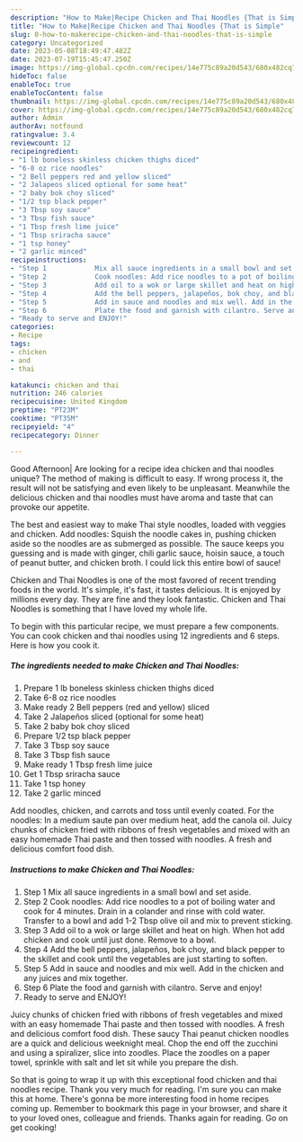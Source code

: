 ```yaml
---
description: "How to Make|Recipe Chicken and Thai Noodles {That is Simple"
title: "How to Make|Recipe Chicken and Thai Noodles {That is Simple"
slug: 0-how-to-makerecipe-chicken-and-thai-noodles-that-is-simple
category: Uncategorized
date: 2023-05-08T18:49:47.482Z
date: 2023-07-19T15:45:47.250Z
image: https://img-global.cpcdn.com/recipes/14e775c89a20d543/680x482cq70/chicken-and-thai-noodles-recipe-main-photo.jpg
hideToc: false
enableToc: true
enableTocContent: false
thumbnail: https://img-global.cpcdn.com/recipes/14e775c89a20d543/680x482cq70/chicken-and-thai-noodles-recipe-main-photo.jpg
cover: https://img-global.cpcdn.com/recipes/14e775c89a20d543/680x482cq70/chicken-and-thai-noodles-recipe-main-photo.jpg
author: Admin
authorAv: notfound
ratingvalue: 3.4
reviewcount: 12
recipeingredient:
- "1 lb boneless skinless chicken thighs diced"
- "6-8 oz rice noodles"
- "2 Bell peppers red and yellow sliced"
- "2 Jalapeos sliced optional for some heat"
- "2 baby bok choy sliced"
- "1/2 tsp black pepper"
- "3 Tbsp soy sauce"
- "3 Tbsp fish sauce"
- "1 Tbsp fresh lime juice"
- "1 Tbsp sriracha sauce"
- "1 tsp honey"
- "2 garlic minced"
recipeinstructions:
- "Step 1            Mix all sauce ingredients in a small bowl and set aside."
- "Step 2            Cook noodles: Add rice noodles to a pot of boiling water and cook for 4 minutes. Drain in a colander and rinse with cold water. Transfer to a bowl and add 1-2 Tbsp olive oil and mix to prevent sticking."
- "Step 3            Add oil to a wok or large skillet and heat on high. When hot add chicken and cook until just done. Remove to a bowl."
- "Step 4            Add the bell peppers, jalapeños, bok choy, and black pepper to the skillet and cook until the vegetables are just starting to soften."
- "Step 5            Add in sauce and noodles and mix well. Add in the chicken and any juices and mix together."
- "Step 6            Plate the food and garnish with cilantro. Serve and enjoy!"
- "Ready to serve and ENJOY!"
categories:
- Recipe
tags:
- chicken
- and
- thai

katakunci: chicken and thai 
nutrition: 246 calories
recipecuisine: United Kingdom
preptime: "PT23M"
cooktime: "PT35M"
recipeyield: "4"
recipecategory: Dinner

---
```



Good Afternoon| Are looking for a recipe idea chicken and thai noodles unique? The method of making is difficult to easy. If wrong process it, the result will not be satisfying and even likely to be unpleasant. Meanwhile the delicious chicken and thai noodles must have aroma and taste that can provoke our appetite.





The best and easiest way to make Thai style noodles, loaded with veggies and chicken. Add noodles: Squish the noodle cakes in, pushing chicken aside so the noodles are as submerged as possible. The sauce keeps you guessing and is made with ginger, chili garlic sauce, hoisin sauce, a touch of peanut butter, and chicken broth. I could lick this entire bowl of sauce!

Chicken and Thai Noodles is one of the most favored of recent trending foods in the world. It's simple, it's fast, it tastes delicious. It is enjoyed by millions every day. They are fine and they look fantastic. Chicken and Thai Noodles is something that I have loved my whole life.


To begin with this particular recipe, we must prepare a few components. You can cook chicken and thai noodles using 12 ingredients and 6 steps. Here is how you cook it.

<!--inarticleads1-->

##### The ingredients needed to make Chicken and Thai Noodles:

1. Prepare 1 lb boneless skinless chicken thighs diced
1. Take 6-8 oz rice noodles
1. Make ready 2 Bell peppers (red and yellow) sliced
1. Take 2 Jalapeños sliced (optional for some heat)
1. Take 2 baby bok choy sliced
1. Prepare 1/2 tsp black pepper
1. Take 3 Tbsp soy sauce
1. Take 3 Tbsp fish sauce
1. Make ready 1 Tbsp fresh lime juice
1. Get 1 Tbsp sriracha sauce
1. Take 1 tsp honey
1. Take 2 garlic minced


Add noodles, chicken, and carrots and toss until evenly coated. For the noodles: In a medium saute pan over medium heat, add the canola oil. Juicy chunks of chicken fried with ribbons of fresh vegetables and mixed with an easy homemade Thai paste and then tossed with noodles. A fresh and delicious comfort food dish. 

<!--inarticleads2-->

##### Instructions to make Chicken and Thai Noodles:

1. Step 1            Mix all sauce ingredients in a small bowl and set aside.
1. Step 2            Cook noodles: Add rice noodles to a pot of boiling water and cook for 4 minutes. Drain in a colander and rinse with cold water. Transfer to a bowl and add 1-2 Tbsp olive oil and mix to prevent sticking.
1. Step 3            Add oil to a wok or large skillet and heat on high. When hot add chicken and cook until just done. Remove to a bowl.
1. Step 4            Add the bell peppers, jalapeños, bok choy, and black pepper to the skillet and cook until the vegetables are just starting to soften.
1. Step 5            Add in sauce and noodles and mix well. Add in the chicken and any juices and mix together.
1. Step 6            Plate the food and garnish with cilantro. Serve and enjoy!
1. Ready to serve and ENJOY!

Juicy chunks of chicken fried with ribbons of fresh vegetables and mixed with an easy homemade Thai paste and then tossed with noodles. A fresh and delicious comfort food dish. These saucy Thai peanut chicken noodles are a quick and delicious weeknight meal. Chop the end off the zucchini and using a spiralizer, slice into zoodles. Place the zoodles on a paper towel, sprinkle with salt and let sit while you prepare the dish. 

So that is going to wrap it up with this exceptional food chicken and thai noodles recipe. Thank you very much for reading. I'm sure you can make this at home. There's gonna be more interesting food in home recipes coming up. Remember to bookmark this page in your browser, and share it to your loved ones, colleague and friends. Thanks again for reading. Go on get cooking!
